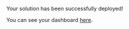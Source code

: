 Your solution has been successfully deployed!

You can see your dashboard [here]({Outputs.solutionDashboardUrl}).	
